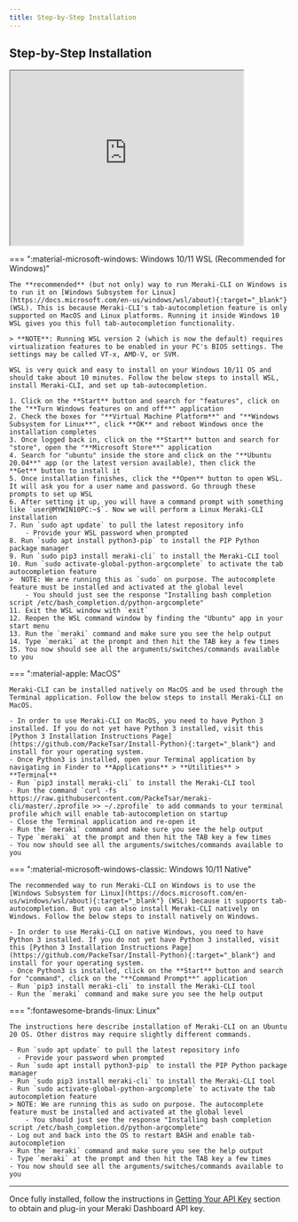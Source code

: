 ```yaml
---
title: Step-by-Step Installation
---
```


## Step-by-Step Installation

<iframe width="420" height="315"
  src="http://www.youtube.com/embed/uDfMvu_1rag">
</iframe>


=== ":material-microsoft-windows: Windows 10/11 WSL (Recommended for Windows)"

    The **recommended** (but not only) way to run Meraki-CLI on Windows is to run it on [Windows Subsystem for Linux](https://docs.microsoft.com/en-us/windows/wsl/about){:target="_blank"} (WSL). This is because Meraki-CLI's tab-autocompletion feature is only supported on MacOS and Linux platforms. Running it inside Windows 10 WSL gives you this full tab-autocompletion functionality.

    > **NOTE**: Running WSL version 2 (which is now the default) requires virtualization features to be enabled in your PC's BIOS settings. The settings may be called VT-x, AMD-V, or SVM.

    WSL is very quick and easy to install on your Windows 10/11 OS and should take about 10 minutes. Follow the below steps to install WSL, install Meraki-CLI, and set up tab-autocompletion.

    1. Click on the **Start** button and search for "features", click on the "**Turn Windows features on and off**" application
    2. Check the boxes for "**Virtual Machine Platform**" and "**Windows Subsystem for Linux**", click **OK** and reboot Windows once the     installation completes
    3. Once logged back in, click on the **Start** button and search for "store", open the "**Microsoft Store**" application
    4. Search for "ubuntu" inside the store and click on the "**Ubuntu 20.04**" app (or the latest version available), then click the     **Get** button to install it
    5. Once installation finishes, click the **Open** button to open WSL. It will ask you for a user name and password. Go through these     prompts to set up WSL
    6. After setting it up, you will have a command prompt with something like `user@MYWIN10PC:~$`. Now we will perform a Linux Meraki-CLI installation
    7. Run `sudo apt update` to pull the latest repository info
        - Provide your WSL password when prompted
    8. Run `sudo apt install python3-pip` to install the PIP Python package manager
    9. Run `sudo pip3 install meraki-cli` to install the Meraki-CLI tool
    10. Run `sudo activate-global-python-argcomplete` to activate the tab autocompletion feature
    >  NOTE: We are running this as `sudo` on purpose. The autocomplete feature must be installed and activated at the global level
        - You should just see the response "Installing bash completion script /etc/bash_completion.d/python-argcomplete"
    11. Exit the WSL window with `exit`
    12. Reopen the WSL command window by finding the "Ubuntu" app in your start menu
    13. Run the `meraki` command and make sure you see the help output
    14. Type `meraki` at the prompt and then hit the TAB key a few times
    15. You now should see all the arguments/switches/commands available to you

=== ":material-apple: MacOS"

    Meraki-CLI can be installed natively on MacOS and be used through the Terminal application. Follow the below steps to install Meraki-CLI on MacOS.

    - In order to use Meraki-CLI on MacOS, you need to have Python 3 installed. If you do not yet have Python 3 installed, visit this [Python 3 Installation Instructions Page](https://github.com/PackeTsar/Install-Python){:target="_blank"} and install for your operating system.
    - Once Python3 is installed, open your Terminal application by navigating in Finder to **Applications** > **Utilities** > **Terminal**
    - Run `pip3 install meraki-cli` to install the Meraki-CLI tool
    - Run the command `curl -fs https://raw.githubusercontent.com/PackeTsar/meraki-cli/master/.zprofile >> ~/.zprofile` to add commands to your terminal profile which will enable tab-autocompletion on startup
    - Close the Terminal application and re-open it
    - Run the `meraki` command and make sure you see the help output
    - Type `meraki` at the prompt and then hit the TAB key a few times
    - You now should see all the arguments/switches/commands available to you

=== ":material-microsoft-windows-classic: Windows 10/11 Native"

    The recommended way to run Meraki-CLI on Windows is to use the [Windows Subsystem for Linux](https://docs.microsoft.com/en-us/windows/wsl/about){:target="_blank"} (WSL) because it supports tab-autocompletion. But you can also install Meraki-CLI natively on Windows. Follow the below steps to install natively on Windows.

    - In order to use Meraki-CLI on native Windows, you need to have Python 3 installed. If you do not yet have Python 3 installed, visit this [Python 3 Installation Instructions Page](https://github.com/PackeTsar/Install-Python){:target="_blank"} and install for your operating system.
    - Once Python3 is installed, click on the **Start** button and search for "command", click on the "**Command Prompt**" application
    - Run `pip3 install meraki-cli` to install the Meraki-CLI tool
    - Run the `meraki` command and make sure you see the help output

=== ":fontawesome-brands-linux: Linux"

    The instructions here describe installation of Meraki-CLI on an Ubuntu 20 OS. Other distros may require slightly different commands.

    - Run `sudo apt update` to pull the latest repository info
      - Provide your password when prompted
    - Run `sudo apt install python3-pip` to install the PIP Python package manager
    - Run `sudo pip3 install meraki-cli` to install the Meraki-CLI tool
    - Run `sudo activate-global-python-argcomplete` to activate the tab autocompletion feature
    > NOTE: We are running this as sudo on purpose. The autocomplete feature must be installed and activated at the global level
        - You should just see the response "Installing bash completion script /etc/bash_completion.d/python-argcomplete"
    - Log out and back into the OS to restart BASH and enable tab-autocompletion
    - Run the `meraki` command and make sure you see the help output
    - Type `meraki` at the prompt and then hit the TAB key a few times
    - You now should see all the arguments/switches/commands available to you

---

Once fully installed, follow the instructions in [Getting Your API Key](../getting-your-api-key/) section to obtain and plug-in your Meraki Dashboard API key.
